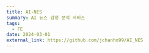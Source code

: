 ```yaml
---
title: AI-NES
summary: AI 뉴스 감정 분석 서비스
tags:
  - FE
date: 2024-03-01
external_link: https://github.com/jchanho99/AI_NES
---
```

